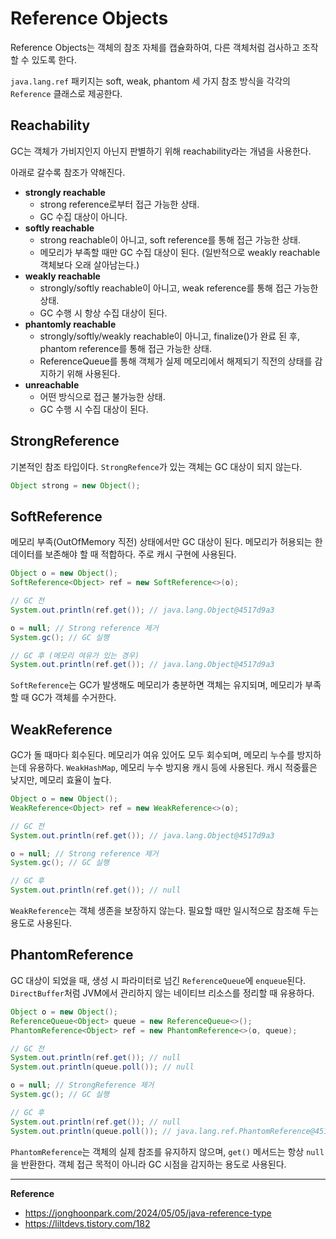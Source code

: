 # Reference Objects
Reference Objects는 객체의 참조 자체를 캡슐화하여, 다른 객체처럼 검사하고 조작할 수 있도록 한다.

`java.lang.ref` 패키지는 soft, weak, phantom 세 가지 참조 방식을 각각의 `Reference` 클래스로 제공한다.

## Reachability
GC는 객체가 가비지인지 아닌지 판별하기 위해 reachability라는 개념을 사용한다.

아래로 갈수록 참조가 약해진다.
- **strongly reachable**
  - strong reference로부터 접근 가능한 상태.
  - GC 수집 대상이 아니다.
- **softly reachable**
  - strong reachable이 아니고, soft reference를 통해 접근 가능한 상태.
  - 메모리가 부족할 때만 GC 수집 대상이 된다. (일반적으로 weakly reachable 객체보다 오래 살아남는다.)
- **weakly reachable**
  - strongly/softly reachable이 아니고, weak reference를 통해 접근 가능한 상태.
  - GC 수행 시 항상 수집 대상이 된다.
- **phantomly reachable**
  - strongly/softly/weakly reachable이 아니고, finalize()가 완료 된 후, phantom reference를 통해 접근 가능한 상태.
  - ReferenceQueue를 통해 객체가 실제 메모리에서 해제되기 직전의 상태를 감지하기 위해 사용된다.
- **unreachable**
  - 어떤 방식으로 접근 불가능한 상태.
  - GC 수행 시 수집 대상이 된다.

## StrongReference
기본적인 참조 타입이다.
`StrongRefence`가 있는 객체는 GC 대상이 되지 않는다.
```java
Object strong = new Object();
```

## SoftReference
메모리 부족(OutOfMemory 직전) 상태에서만 GC 대상이 된다.
메모리가 허용되는 한 데이터를 보존해야 할 때 적합하다.
주로 캐시 구현에 사용된다.
```java
Object o = new Object();
SoftReference<Object> ref = new SoftReference<>(o);

// GC 전
System.out.println(ref.get()); // java.lang.Object@4517d9a3

o = null; // Strong reference 제거
System.gc(); // GC 실행

// GC 후 (메모리 여유가 있는 경우)
System.out.println(ref.get()); // java.lang.Object@4517d9a3
```
`SoftReference`는 GC가 발생해도 메모리가 충분하면 객체는 유지되며,
메모리가 부족할 때 GC가 객체를 수거한다.

## WeakReference
GC가 돌 때마다 회수된다.
메모리가 여유 있어도 모두 회수되며, 메모리 누수를 방지하는데 유용하다.
`WeakHashMap`, 메모리 누수 방지용 캐시 등에 사용된다. 캐시 적중률은 낮지만, 메모리 효율이 높다.
```java
Object o = new Object();
WeakReference<Object> ref = new WeakReference<>(o);

// GC 전
System.out.println(ref.get()); // java.lang.Object@4517d9a3

o = null; // Strong reference 제거
System.gc(); // GC 실행

// GC 후
System.out.println(ref.get()); // null
```
`WeakReference`는 객체 생존을 보장하지 않는다.
필요할 때만 일시적으로 참조해 두는 용도로 사용된다.

## PhantomReference
GC 대상이 되었을 때, 생성 시 파라미터로 넘긴 `ReferenceQueue`에 `enqueue`된다.
`DirectBuffer`처럼 JVM에서 관리하지 않는 네이티브 리소스를 정리할 때 유용하다.
```java
Object o = new Object();
ReferenceQueue<Object> queue = new ReferenceQueue<>();
PhantomReference<Object> ref = new PhantomReference<>(o, queue);

// GC 전
System.out.println(ref.get()); // null
System.out.println(queue.poll()); // null

o = null; // StrongReference 제거
System.gc(); // GC 실행

// GC 후
System.out.println(ref.get()); // null
System.out.println(queue.poll()); // java.lang.ref.PhantomReference@4517d9a3
```
`PhantomReference`는 객체의 실제 참조를 유지하지 않으며, `get()` 메서드는 항상 `null`을 반환한다.
객체 접근 목적이 아니라 GC 시점을 감지하는 용도로 사용된다.

---
**Reference**
- https://jonghoonpark.com/2024/05/05/java-reference-type
- https://liltdevs.tistory.com/182
